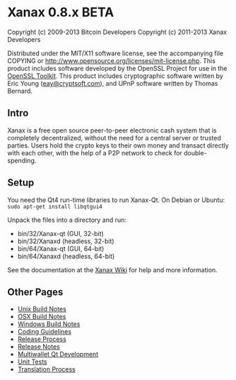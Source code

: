 Xanax 0.8.x BETA
====================

Copyright (c) 2009-2013 Bitcoin Developers
Copyright (c) 2011-2013 Xanax Developers

Distributed under the MIT/X11 software license, see the accompanying
file COPYING or http://www.opensource.org/licenses/mit-license.php.
This product includes software developed by the OpenSSL Project for use in the [OpenSSL Toolkit](http://www.openssl.org/). This product includes
cryptographic software written by Eric Young ([eay@cryptsoft.com](mailto:eay@cryptsoft.com)), and UPnP software written by Thomas Bernard.


Intro
---------------------
Xanax is a free open source peer-to-peer electronic cash system that is
completely decentralized, without the need for a central server or trusted
parties.  Users hold the crypto keys to their own money and transact directly
with each other, with the help of a P2P network to check for double-spending.


Setup
---------------------
You need the Qt4 run-time libraries to run Xanax-Qt. On Debian or Ubuntu:
	`sudo apt-get install libqtgui4`

Unpack the files into a directory and run:

- bin/32/Xanax-qt (GUI, 32-bit)
- bin/32/Xanaxd (headless, 32-bit)
- bin/64/Xanax-qt (GUI, 64-bit)
- bin/64/Xanaxd (headless, 64-bit)

See the documentation at the [Xanax Wiki](http://Xanax.info)
for help and more information.


Other Pages
---------------------
- [Unix Build Notes](build-unix.md)
- [OSX Build Notes](build-osx.md)
- [Windows Build Notes](build-msw.md)
- [Coding Guidelines](coding.md)
- [Release Process](release-process.md)
- [Release Notes](release-notes.md)
- [Multiwallet Qt Development](multiwallet-qt.md)
- [Unit Tests](unit-tests.md)
- [Translation Process](translation_process.md)
